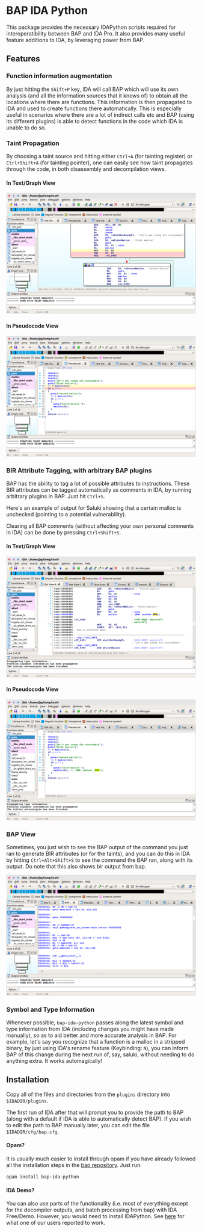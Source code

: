BAP IDA Python
==============

This package provides the necessary IDAPython scripts required for
interoperatibility between BAP and IDA Pro. It also provides many useful feature additions to IDA, by leveraging power from BAP.

Features
--------

### Function information augmentation

By just hitting the `Shift+P` key, IDA will call BAP which will use its own analysis (and all the information sources that it knows of) to obtain all the locations where there are functions. This information is then propagated to IDA and used to create functions there automatically. This is especially useful in scenarios where there are a lot of indirect calls etc and BAP (using its different plugins) is able to detect functions in the code which IDA is unable to do so.

### Taint Propagation

By choosing a taint source and hitting either `Ctrl+A` (for tainting register) or `Ctrl+Shift+A` (for tainting pointer), one can easily see how taint propagates through the code, in both disassembly and decompilation views.

#### In Text/Graph View
![taint](docs/taint.png)

#### In Pseudocode View
![taint-decompiler](docs/taint-decompiler.png)

### BIR Attribute Tagging, with arbitrary BAP plugins

BAP has the ability to tag a lot of possible attributes to instructions. These BIR attributes can be tagged automatically as comments in IDA, by running arbitrary plugins in BAP. Just hit `Ctrl+S`.

Here's an example of output for Saluki showing that a certain malloc is unchecked (pointing to a potential vulnerability).

Clearing all BAP comments (without affecting your own personal comments in IDA) can be done by pressing `Ctrl+Shift+S`.

#### In Text/Graph View
![bir-attr-saluki](docs/bir-attr-saluki.png)

#### In Pseudocode View
![bir-attr-saluki-decompiler](docs/bir-attr-saluki-decompiler.png)

### BAP View

Sometimes, you just wish to see the BAP output of the command you just ran to generate BIR attributes (or for the taints), and you can do this in IDA by hitting `Ctrl+Alt+Shift+S` to see the command the BAP ran, along with its output. Do note that this also shows bir output from bap.

![bap-view](docs/bap-view.png)

### Symbol and Type Information

Whenever possible, `bap-ida-python` passes along the latest symbol and type information from IDA (including changes you might have made manually), so as to aid better and more accurate analysis in BAP. For example, let's say you recognize that a function is a malloc in a stripped binary, by just using IDA's rename feature (Keybinding: `N`), you can inform BAP of this change during the next run of, say, saluki, without needing to do anything extra. It works automagically!

Installation
------------

Copy all of the files and directories from the `plugins` directory into `$IDADIR/plugins`.

The first run of IDA after that will prompt you to provide the path to BAP (along with a default if IDA is able to automatically detect BAP). If you wish to edit the path to BAP manually later, you can edit the file `$IDADIR/cfg/bap.cfg`.

#### Opam?

It is usually much easier to install through opam if you have already followed all the installation steps in the [bap repository](https://github.com/BinaryAnalysisPlatform/bap). Just run:

```
opam install bap-ida-python
```

#### IDA Demo?

You can also use parts of the functionality (i.e. most of everything except for the decompiler outputs, and batch processing from bap) with IDA Free/Demo. However, you would need to install IDAPython. See [here](docs/IDAPython_on_IDADemo.md) for what one of our users reported to work.